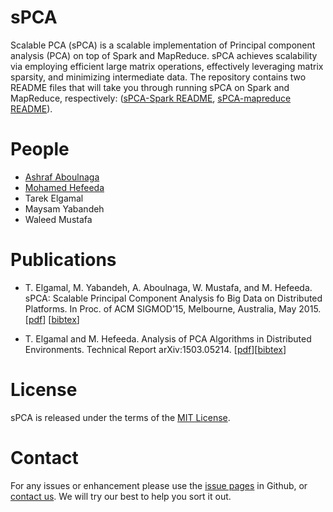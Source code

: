 sPCA
===========
Scalable PCA (sPCA) is a scalable implementation of Principal component analysis (PCA) on top of Spark and MapReduce. sPCA achieves scalability via employing efficient large matrix operations, effectively leveraging matrix sparsity, and minimizing intermediate data. The repository contains two README files that will take you through running sPCA on Spark and MapReduce, respectively: ([sPCA-Spark README](spca-spark/README.md), [sPCA-mapreduce README](spca-mapreduce/README.md)).

People
==========================
- [Ashraf Aboulnaga](http://qcri.org.qa/page?a=117&name=Ashraf_Aboulnaga&pid=110&lang=en-CA)
- [Mohamed Hefeeda](http://qcri.org.qa/page?a=117&pid=29&lang=en-CA)
- Tarek Elgamal
- Maysam Yabandeh
- Waleed Mustafa

Publications
==========================
- T. Elgamal, M. Yabandeh, A. Aboulnaga, W. Mustafa, and M. Hefeeda. sPCA: Scalable Principal Component Analysis fo Big Data on Distributed Platforms. In Proc. of ACM  SIGMOD’15, Melbourne, Australia,  May 2015. [[pdf](http://ds.qcri.org/images/profile/tarek_elgamal/sigmod2015.pdf)] [[bibtex](http://ds.qcri.org/images/profile/tarek_elgamal/sigmod2015.txt)]  

- T. Elgamal and M. Hefeeda. Analysis of PCA Algorithms in Distributed Environments. Technical Report arXiv:1503.05214. [[pdf](http://arxiv.org/abs/1503.05214)][[bibtex](http://ds.qcri.org/images/profile/tarek_elgamal/spca_techreport.txt)] 

License
==========================
sPCA is released under the terms of the [MIT License](http://opensource.org/licenses/MIT).

Contact
==========================
For any issues or enhancement please use the [issue pages](https://github.com/Qatar-Computing-Research-Institute/sPCA/issues) in Github, or [contact us](mailto:tarek.elgamal@gmail.com). We will try our best to help you sort it out.
